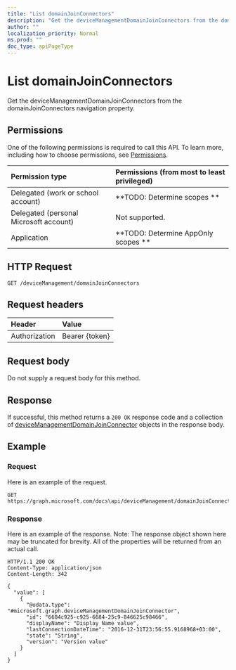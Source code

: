 ```yaml
---
title: "List domainJoinConnectors"
description: "Get the deviceManagementDomainJoinConnectors from the domainJoinConnectors navigation property."
author: ""
localization_priority: Normal
ms.prod: ""
doc_type: apiPageType
---
```


# List domainJoinConnectors

Get the deviceManagementDomainJoinConnectors from the domainJoinConnectors navigation property.

## Permissions
One of the following permissions is required to call this API. To learn more, including how to choose permissions, see [Permissions](/concepts/permissions-reference.md).

|Permission type|Permissions (from most to least privileged)|
|:---|:---|
|Delegated (work or school account)|**TODO: Determine scopes **|
|Delegated (personal Microsoft account)|Not supported.|
|Application|**TODO: Determine AppOnly scopes **|

## HTTP Request
<!-- {
  "blockType": "ignored"
}
-->
``` http
GET /deviceManagement/domainJoinConnectors
```

## Request headers
|Header|Value|
|:---|:---|
|Authorization|Bearer {token}|

## Request body
Do not supply a request body for this method.

## Response
If successful, this method returns a `200 OK` response code and a collection of [deviceManagementDomainJoinConnector](../resources/devicemanagementdomainjoinconnector.md) objects in the response body.

## Example

### Request
Here is an example of the request.
<!-- {
  "blockType": "request",
  "name": "get_devicemanagementdomainjoinconnector"
}
-->
``` http
GET https://graph.microsoft.com/docs\api/deviceManagement/domainJoinConnectors
```

### Response
Here is an example of the response. Note: The response object shown here may be truncated for brevity. All of the properties will be returned from an actual call.
<!-- {
  "blockType": "response",
  "truncated": true,
  "@odata.type": "collection(microsoft.graph.devicemanagementdomainjoinconnector)"
}
-->
``` http
HTTP/1.1 200 OK
Content-Type: application/json
Content-Length: 342

{
  "value": [
    {
      "@odata.type": "#microsoft.graph.deviceManagementDomainJoinConnector",
      "id": "6684c925-c925-6684-25c9-846625c98466",
      "displayName": "Display Name value",
      "lastConnectionDateTime": "2016-12-31T23:56:55.9168968+03:00",
      "state": "String",
      "version": "Version value"
    }
  ]
}
```

